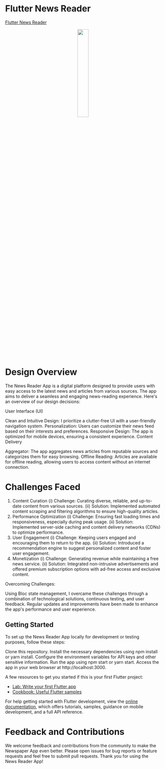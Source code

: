 # Flutter News Reader

[Flutter News Reader](https://github.com/asifjahan1/Flutter-News-Reader/tree/master)

<div align="center">
<img width="27%" src="https://github.com/asifjahan1/Flutter-News-Reader/assets/54774661/db1a4d0f-8c6b-4f67-b62c-c2c3e977617d">
</div>

# Design Overview
The News Reader App is a digital platform designed to provide users with easy access to the latest news and articles from various sources. The app aims to deliver a seamless and engaging news-reading experience. Here's an overview of our design decisions:

User Interface (UI)

Clean and Intuitive Design: I prioritize a clutter-free UI with a user-friendly navigation system.
Personalization: Users can customize their news feed based on their interests and preferences.
Responsive Design: The app is optimized for mobile devices, ensuring a consistent experience.
Content Delivery

Aggregator: The app aggregates news articles from reputable sources and categorizes them for easy browsing.
Offline Reading: Articles are available for offline reading, allowing users to access content without an internet connection.
# Challenges Faced
1. Content Curation
(i) Challenge: Curating diverse, reliable, and up-to-date content from various sources.
(ii) Solution: Implemented automated content scraping and filtering algorithms to ensure high-quality articles.
2. Performance Optimization
(i) Challenge: Ensuring fast loading times and responsiveness, especially during peak usage.
(ii) Solution: Implemented server-side caching and content delivery networks (CDNs) to optimize performance.
3. User Engagement
(i) Challenge: Keeping users engaged and encouraging them to return to the app.
(ii) Solution: Introduced a recommendation engine to suggest personalized content and foster user engagement.
4. Monetization
(i) Challenge: Generating revenue while maintaining a free news service.
(ii) Solution: Integrated non-intrusive advertisements and offered premium subscription options with ad-free access and exclusive content.

Overcoming Challenges:

Using Bloc state management, I overcame these challenges through a combination of technological solutions, continuous testing, and user feedback. Regular updates and improvements have been made to enhance the app's performance and user experience.

## Getting Started

To set up the News Reader App locally for development or testing purposes, follow these steps:

Clone this repository.
Install the necessary dependencies using npm install or yarn install.
Configure the environment variables for API keys and other sensitive information.
Run the app using npm start or yarn start.
Access the app in your web browser at http://localhost:3000.

A few resources to get you started if this is your first Flutter project:

- [Lab: Write your first Flutter app](https://docs.flutter.dev/get-started/codelab)
- [Cookbook: Useful Flutter samples](https://docs.flutter.dev/cookbook)

For help getting started with Flutter development, view the
[online documentation](https://docs.flutter.dev/), which offers tutorials,
samples, guidance on mobile development, and a full API reference.

# Feedback and Contributions

We welcome feedback and contributions from the community to make the Newspaper App even better. Please open issues for bug reports or feature requests and feel free to submit pull requests.
Thank you for using the News Reader App!
